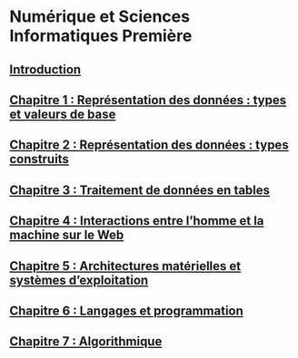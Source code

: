 # Numérique et Sciences Informatiques Première

## [Introduction](0.0.INTRO.md)

## [Chapitre 1 : Représentation des données : types et valeurs de base](1.0.BASE.md)

## [Chapitre 2 : Représentation des données : types construits](2.0.CONST.md)

## [Chapitre 3 : Traitement de données en tables](3.0.TABL.md)

## [Chapitre 4 : Interactions entre l’homme et la machine sur le Web](4.0.WEB.md)

## [Chapitre 5 : Architectures matérielles et systèmes d’exploitation](5.0.ARCHI.md)

## [Chapitre 6 : Langages et programmation](6.0.LANG.md)

## [Chapitre 7 : Algorithmique](7.0.ALGO.md)

